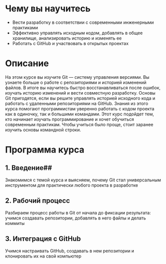 # Чему вы научитесь
* Вести разработку в соответствии с современными инженерными практиками
* Эффективно управлять исходным кодом, добавлять в общее хранилище, анализировать историю и изменять ее
* Работать с GitHub и участвовать в открытых проектах
# Описание
На этом курсе вы изучите Git — систему управления версиями. Вы узнаете больше о работе с репозиториями и историей изменений файлов. В итоге вы научитесь быстро восстанавливаться после ошибок, изучать историю изменений и вести совместную разработку. Основы Git пригодятся, если вы решите управлять историей исходного кода и работать с удаленными репозиториями на GitHub. Знания из этого курса помогают программистам уверенно работать с кодом проекта как в одиночку, так и большими командами. Этот курс подойдет тем, кто начинает изучать программирование и хочет обучиться современным практикам. Чтобы учиться было проще, стоит заранее изучить основы командной строки.
# Программа курса
## 1. Введение##
Знакомимся с темой курса и выясняем, почему Git стал универсальным инструментом для практически любого проекта в разработке

## 2. Рабочий процесс ## 

Разбираем процесс работы в Git от начала до фиксации результата: учимся создавать репозитории, добавлять в него файлы и делать коммиты
## 3. Интеграция с GitHub
Учимся настраивать GitHub, создавать в нем репозитории и клонировать их на свой компьютер



